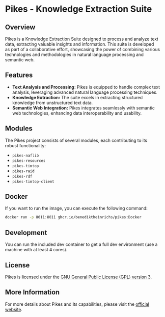 # Pikes - Knowledge Extraction Suite

## Overview
Pikes is a Knowledge Extraction Suite designed to process and analyze text data, extracting valuable insights and information. This suite is developed as part of a collaborative effort, showcasing the power of combining various technologies and methodologies in natural language processing and semantic web.

## Features
- **Text Analysis and Processing:** Pikes is equipped to handle complex text analysis, leveraging advanced natural language processing techniques.
- **Knowledge Extraction:** The suite excels in extracting structured knowledge from unstructured text data.
- **Semantic Web Integration:** Pikes integrates seamlessly with semantic web technologies, enhancing data interoperability and usability.

## Modules
The Pikes project consists of several modules, each contributing to its robust functionality:
- `pikes-naflib`
- `pikes-resources`
- `pikes-tintop`
- `pikes-raid`
- `pikes-rdf`
- `pikes-tintop-client`

## Docker

If you want to run the image, you can execute the following command:

```sh
docker run -p 8011:8011 ghcr.io/benediktheinrichs/pikes:Docker
```

## Development

You can run the included dev container to get a full dev environment (use a machine with at least 4 cores).

## License
Pikes is licensed under the [GNU General Public License (GPL) version 3](http://www.gnu.org/licenses/gpl.txt).

## More Information
For more details about Pikes and its capabilities, please visit the [official website](https://pikes.fbk.eu/).
